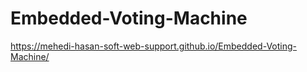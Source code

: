 # Embedded-Voting-Machine

https://mehedi-hasan-soft-web-support.github.io/Embedded-Voting-Machine/
